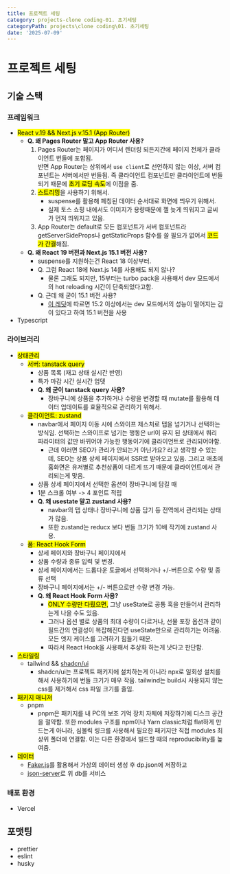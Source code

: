```yaml
---
title: 프로젝트 세팅
category: projects-clone coding-01. 초기세팅
categoryPath: projects\clone coding\01. 초기세팅
date: '2025-07-09'
---
```

# 프로젝트 세팅  
## 기술 스택  
### 프레임워크  
- <mark>React v.19 && Next.js v.15.1 (App Router)</mark>  
	- **Q. 왜 Pages Router 말고 App Router 사용?**  
		1. Pages Router는 페이지가 어디서 렌더링 되든지간에 페이지 전체가 클라이언트 번들에 포함됨.  
		   반면 App Router는 상위에서 `use client`로 선언하지 않는 이상, 서버 컴포넌트는 서버에서만 번들됨. 즉 클라이언트 컴포넌트만 클라이언트에 번들되기 때문에 <mark>초기 로딩 속도</mark>에 이점을 줌.  
		2. <mark>스트리밍</mark>을 사용하기 위해서.   
			- suspense를 활용해 페칭된 데이터 순서대로 화면에 띄우기 위해서.   
			- 실제 토스 쇼핑 내에서도 이미지가 용량때문에 젤 늦게 띄워지고 글씨가 먼저 띄워지고 있음.  
		3. App Router는 default로 모든 컴포넌트가 서버 컴포넌트라 getServerSideProps나 getStaticProps 함수를 쓸 필요가 없어서 <mark>코드가 간결</mark>해짐.  
	- **Q. 왜 React 19 버전과 Next.js 15.1 버전 사용?**  
		- suspense를 지원하는건 React 18 이상부터.  
		- Q. 그럼 React 18에 Next.js 14를 사용해도 되지 않나?  
			- 물론 그래도 되지만, 15부터는 turbo pack을 사용해서 dev 모드에서의 hot reloading 시간이 단축되었다고함.  
		- Q. 근데 왜 굳이 15.1 버전 사용?  
			- [이 레딧](https://www.reddit.com/r/nextjs/comments/1j07s08/did_your_development_performance_slow_down_after/)에 따르면 15.2 이상에서는 dev 모드에서의 성능이 떨어지는 감이 있다고 하여 15.1 버전을 사용  
- Typescript  
### 라이브러리  
- <mark>상태관리</mark>  
	- <mark>서버: tanstack query</mark>  
		- 상품 목록 (재고 상태 실시간 반영)  
		- 특가 마감 시간 실시간 업뎃  
		- **Q. 왜 굳이 tanstack query 사용?**  
			- 장바구니에 상품을 추가하거나 수량을 변경할 때 mutate를 활용해 데이터 업데이트를 효율적으로 관리하기 위해서.  
	- <mark>클라이언트: zustand</mark>  
		- navbar에서 페이지 이동 시에 스와이프 제스처로 탭을 넘기거나 선택하는 방식임. 선택하는 스와이프로 넘기는 행동은 url이 유지 된 상태에서 쿼리 파라미터의 값만 바뀌어야 가능한 행동이기에 클라이언트로 관리되어야함.  
		  - 근데 이러면 SEO가 관리가 안되는거 아닌가요? 라고 생각할 수 있는데, SEO는 상품 상세 페이지에서 SSR로 받아오고 있음. 그리고 애초에 홈화면은 유저별로 추천상품이 다르게 뜨기 때문에 클라이언트에서 관리되는게 맞음.  
		- 상품 상세 페이지에서 선택한 옵션이 장바구니에 담길 때  
		- 1분 스크롤 여부 -> 4 포인트 적립  
		- **Q. 왜 usestate 말고 zustand 사용?**  
			- navbar의 탭 상태나 장바구니에 상품 담기 등 전역에서 관리되는 상태가 많음.  
			- 또한 zustand는 reducx 보다 번들 크기가 10배 작기에 zustand 사용.  
	- <mark>폼: React Hook Form</mark>  
		- 상세 페이지와 장바구니 페이지에서  
		- 상품 수량과 종류 입력 및 변경.  
		- 상세 페이지에서는 드롭다운 토글에서 선택하거나 +/-버튼으로 수량 및 종류 선택  
		- 장바구니 페이지에서는 +/- 버튼으로만 수량 변경 가능.  
		- **Q. 왜 React Hook Form 사용?**  
			- <mark>ONLY 수량만 다뤘으면,</mark> 그냥 useState로 공통 훅을 만들어서 관리하는게 나을 수도 있음.   
			- 그러나 옵션 별로 상품의 최대 수량이 다르거나, 선물 포장 옵션과 같이 필드간의 연결성이 복잡해진다면  useState만으로 관리하기는 어려움. 모든 엣지 케이스를 고려하기 힘들기 때문.  
			- 따라서 React Hook을 사용해서 추상화 하는게 낫다고 판단함.  
- <mark>스타일링</mark>  
	- tailwind && [shadcn/ui](https://ui.shadcn.com/docs/installation/next)  
		- shadcn/ui는 프로젝트 패키지에 설치하는게 아니라 npx로 일회성 설치를 해서 사용하기에 번들 크기가 매우 작음. tailwind는 build시 사용되지 않는 css를 제거해서 css 파일 크기를 줄임.  
- <mark>패키지 매니저</mark>  
	- pnpm  
		- pnpm은 패키지를 내 PC의 보조 기억 장치 자체에 저장하기에 디스크 공간을 절약함. 또한 modules 구조를 npm이나 Yarn classic처럼 flat하게 만드는게 아니라, 심볼릭 링크를 사용해서 필요한 패키지만 직접 modules 최상위 폴더에 연결함. 이는 다른 환경에서 빌드할 때의 reproducibility를 높여줌.  
- <mark>데이터</mark>  
	- [Faker.js](https://fakerjs.dev/)를 활용해서 가상의 데이터 생성 후 dp.json에 저장하고  
	- [json-server](https://www.heropy.dev/p/zZdlXx)로 위 db를 서비스  
### 배포 환경  
- Vercel  
## 포맷팅  
- prettier  
- eslint  
- husky
